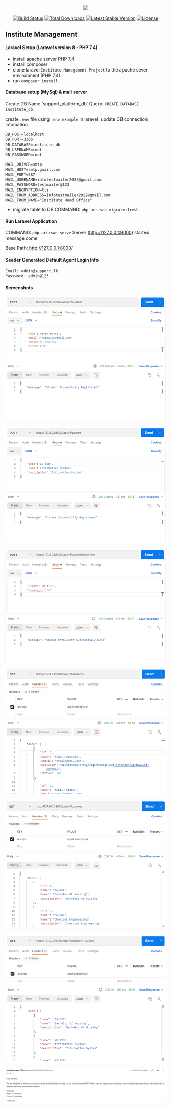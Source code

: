 <p align="center"><a href="https://laravel.com" target="_blank"><img src="https://raw.githubusercontent.com/laravel/art/master/logo-lockup/5%20SVG/2%20CMYK/1%20Full%20Color/laravel-logolockup-cmyk-red.svg" width="400"></a></p>

<p align="center">
<a href="https://travis-ci.org/laravel/framework"><img src="https://travis-ci.org/laravel/framework.svg" alt="Build Status"></a>
<a href="https://packagist.org/packages/laravel/framework"><img src="https://img.shields.io/packagist/dt/laravel/framework" alt="Total Downloads"></a>
<a href="https://packagist.org/packages/laravel/framework"><img src="https://img.shields.io/packagist/v/laravel/framework" alt="Latest Stable Version"></a>
<a href="https://packagist.org/packages/laravel/framework"><img src="https://img.shields.io/packagist/l/laravel/framework" alt="License"></a>
</p>

## Institute Management

#### Laravel Setup (Laravel version 8 - PHP 7.4)

- install apache server PHP 7.4
- install composer
- clone laravel `Institute Management Project` to the apache sever environment (PHP 7.4)
- run `composer install`


#### Database setup (MySql) & mail server

Create DB Name 'support_platform_db'
Query: `CREATE DATABASE institute_db;`

create `.env` file using `.env.example` in laravel, update DB connection infomation

````
DB_HOST=localhost
DB_PORT=3306
DB_DATABASE=institute_db
DB_USERNAME=root
DB_PASSWORD=root
````
````
MAIL_DRIVER=smtp
MAIL_HOST=smtp.gmail.com
MAIL_PORT=587
MAIL_USERNAME=infotestmailer2022@gmail.com
MAIL_PASSWORD=testmailer@123
MAIL_ENCRYPTION=tls
MAIL_FROM_ADDRESS=infotestmailer2022@gmail.com
MAIL_FROM_NAME="Institute Head Office"
````

- migrate table to DB
  COMMAND: `php artisan migrate:fresh`

#### Run Laravel Application

COMMAND: `php artisan serve`
Server (http://127.0.0.1:8000) started message come

Base Path: http://127.0.0.1:8000/<route>

#### Seeder Generated Default Agent Login Info

````
Email: admin@support.lk
Password: admin@123
````

#### Screenshots

![alt text](1.png)

![alt text](2.png)

![alt text](3.png)

![alt text](4.png)

![alt text](5.png)

![alt text](6.png)

![alt text](7.png)
